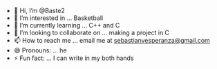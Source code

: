 - 👋 Hi, I’m @Baste2
- 👀 I’m interested in ... Basketball
- 🌱 I’m currently learning ... C++ and C
- 💞️ I’m looking to collaborate on ... making a project in C
- 📫 How to reach me ... email me at sebastianvesperanza@gmail.com
- 😄 Pronouns: ... he
- ⚡ Fun fact: ... I can write in my both hands

<!---
Baste2/Baste2 is a ✨ special ✨ repository because its `README.md` (this file) appears on your GitHub profile.
You can click the Preview link to take a look at your changes.
--->
